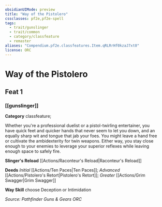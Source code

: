 ```yaml
---
obsidianUIMode: preview
title: "Way of the Pistolero"
cssclasses: pf2e,pf2e-spell
tags:
  - trait/gunslinger
  - trait/common
  - category/classfeature
  - remaster
aliases: "Compendium.pf2e.classfeatures.Item.qRLRrHf0kzaJ7xt0"
license: ORC
---
```

# Way of the Pistolero
## Feat 1
### [[gunslinger]]

**Category** classfeature; 




Whether you're a professional duelist or a pistol-twirling entertainer, you have quick feet and quicker hands that never seem to let you down, and an equally sharp wit and tongue that jab your foes. You might leave a hand free or cultivate the ambidexterity for twin weapons. Either way, you stay close enough to your enemies to leverage your superior reflexes while leaving enough space to safely fire.

**Slinger's Reload** [[Actions/Raconteur's Reload|Raconteur's Reload]]

**Deeds** _Initial_ [[Actions/Ten Paces|Ten Paces]]; _Advanced_ [[Actions/Pistolero's Retort|Pistolero's Retort]]; _Greater_ [[Actions/Grim Swagger|Grim Swagger]]

**Way Skill** choose Deception or Intimidation

*Source: Pathfinder Guns & Gears*
*ORC*